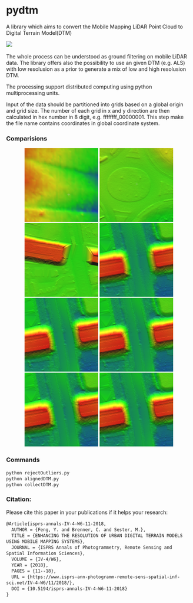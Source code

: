 # pydtm

A library which aims to convert the Mobile Mapping LiDAR Point Cloud to Digital Terrain Model(DTM)

![](https://github.com/fy19891009/pydtm/blob/master/img/DTM.PNG)

The whole process can be understood as ground filtering on mobile LiDAR data. The library offers also the possibility to use an given DTM (e.g. ALS) with low resolusion as a prior to generate a mix of low and high resolusion DTM.

The processing support distributed computing using python multiprocessing units.

Input of the data should be partitioned into grids based on a global origin and grid size. The number of each grid in x and y direction are then calculated in hex number in 8 digit, e.g. ffffffff_00000001. This step make the file name contains coordinates in global coordinate system.

### Comparisions

<div align = 'center'>
<a href = 'img/Curb_before.PNG'><img src = 'img/Curb_before.PNG' height = '200px'></a>
<img src = 'img/Circle_before.PNG' height = '200px'>
<img src = 'img/Correction_before.PNG' height = '200px'>
<a href = 'img/bridge_before.PNG'><img src = 'img/bridge_before.PNG' height = '200px'></a>
<br>
<a href = 'img/bridge_after.PNG'><img src = 'img/bridge_after.PNG' height = '200px'></a>
<img src = 'img/bridge_after.PNG' height = '200px'>
<img src = 'img/bridge_after.PNG' height = '200px'>
<a href = 'img/bridge_after.PNG'><img src = 'img/bridge_after.PNG' height = '200px'></a>
</div>
    
### Commands

    python rejectOutliers.py
    python alignedDTM.py
    python collectDTM.py

### Citation:
Please cite this paper in your publications if it helps your research:

    @Article{isprs-annals-IV-4-W6-11-2018,
      AUTHOR = {Feng, Y. and Brenner, C. and Sester, M.},
      TITLE = {ENHANCING THE RESOLUTION OF URBAN DIGITAL TERRAIN MODELS USING MOBILE MAPPING SYSTEMS},
      JOURNAL = {ISPRS Annals of Photogrammetry, Remote Sensing and Spatial Information Sciences},
      VOLUME = {IV-4/W6},
      YEAR = {2018},
      PAGES = {11--18},
      URL = {https://www.isprs-ann-photogramm-remote-sens-spatial-inf-sci.net/IV-4-W6/11/2018/},
      DOI = {10.5194/isprs-annals-IV-4-W6-11-2018}
    }
